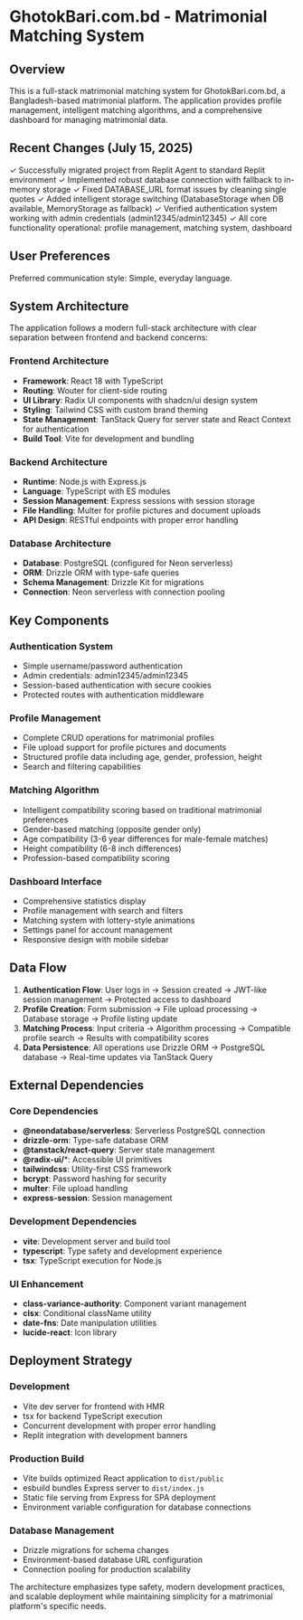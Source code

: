# GhotokBari.com.bd - Matrimonial Matching System

## Overview

This is a full-stack matrimonial matching system for GhotokBari.com.bd, a Bangladesh-based matrimonial platform. The application provides profile management, intelligent matching algorithms, and a comprehensive dashboard for managing matrimonial data.

## Recent Changes (July 15, 2025)

✓ Successfully migrated project from Replit Agent to standard Replit environment
✓ Implemented robust database connection with fallback to in-memory storage
✓ Fixed DATABASE_URL format issues by cleaning single quotes
✓ Added intelligent storage switching (DatabaseStorage when DB available, MemoryStorage as fallback)
✓ Verified authentication system working with admin credentials (admin12345/admin12345)
✓ All core functionality operational: profile management, matching system, dashboard

## User Preferences

Preferred communication style: Simple, everyday language.

## System Architecture

The application follows a modern full-stack architecture with clear separation between frontend and backend concerns:

### Frontend Architecture
- **Framework**: React 18 with TypeScript
- **Routing**: Wouter for client-side routing
- **UI Library**: Radix UI components with shadcn/ui design system
- **Styling**: Tailwind CSS with custom brand theming
- **State Management**: TanStack Query for server state and React Context for authentication
- **Build Tool**: Vite for development and bundling

### Backend Architecture
- **Runtime**: Node.js with Express.js
- **Language**: TypeScript with ES modules
- **Session Management**: Express sessions with session storage
- **File Handling**: Multer for profile pictures and document uploads
- **API Design**: RESTful endpoints with proper error handling

### Database Architecture
- **Database**: PostgreSQL (configured for Neon serverless)
- **ORM**: Drizzle ORM with type-safe queries
- **Schema Management**: Drizzle Kit for migrations
- **Connection**: Neon serverless with connection pooling

## Key Components

### Authentication System
- Simple username/password authentication
- Admin credentials: admin12345/admin12345
- Session-based authentication with secure cookies
- Protected routes with authentication middleware

### Profile Management
- Complete CRUD operations for matrimonial profiles
- File upload support for profile pictures and documents
- Structured profile data including age, gender, profession, height
- Search and filtering capabilities

### Matching Algorithm
- Intelligent compatibility scoring based on traditional matrimonial preferences
- Gender-based matching (opposite gender only)
- Age compatibility (3-6 year differences for male-female matches)
- Height compatibility (6-8 inch differences)
- Profession-based compatibility scoring

### Dashboard Interface
- Comprehensive statistics display
- Profile management with search and filters
- Matching system with lottery-style animations
- Settings panel for account management
- Responsive design with mobile sidebar

## Data Flow

1. **Authentication Flow**: User logs in → Session created → JWT-like session management → Protected access to dashboard
2. **Profile Creation**: Form submission → File upload processing → Database storage → Profile listing update
3. **Matching Process**: Input criteria → Algorithm processing → Compatible profile search → Results with compatibility scores
4. **Data Persistence**: All operations use Drizzle ORM → PostgreSQL database → Real-time updates via TanStack Query

## External Dependencies

### Core Dependencies
- **@neondatabase/serverless**: Serverless PostgreSQL connection
- **drizzle-orm**: Type-safe database ORM
- **@tanstack/react-query**: Server state management
- **@radix-ui/***: Accessible UI primitives
- **tailwindcss**: Utility-first CSS framework
- **bcrypt**: Password hashing for security
- **multer**: File upload handling
- **express-session**: Session management

### Development Dependencies
- **vite**: Development server and build tool
- **typescript**: Type safety and development experience
- **tsx**: TypeScript execution for Node.js

### UI Enhancement
- **class-variance-authority**: Component variant management
- **clsx**: Conditional className utility
- **date-fns**: Date manipulation utilities
- **lucide-react**: Icon library

## Deployment Strategy

### Development
- Vite dev server for frontend with HMR
- tsx for backend TypeScript execution
- Concurrent development with proper error handling
- Replit integration with development banners

### Production Build
- Vite builds optimized React application to `dist/public`
- esbuild bundles Express server to `dist/index.js`
- Static file serving from Express for SPA deployment
- Environment variable configuration for database connections

### Database Management
- Drizzle migrations for schema changes
- Environment-based database URL configuration
- Connection pooling for production scalability

The architecture emphasizes type safety, modern development practices, and scalable deployment while maintaining simplicity for a matrimonial platform's specific needs.